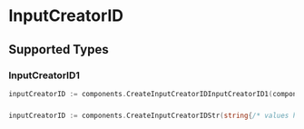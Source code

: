 # InputCreatorID


## Supported Types

### InputCreatorID1

```go
inputCreatorID := components.CreateInputCreatorIDInputCreatorID1(components.InputCreatorID1{/* values here */})
```

### 

```go
inputCreatorID := components.CreateInputCreatorIDStr(string{/* values here */})
```

